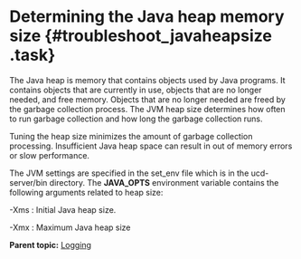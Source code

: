 # Determining the Java heap memory size {#troubleshoot_javaheapsize .task}

The Java heap is memory that contains objects used by Java programs. It contains objects that are currently in use, objects that are no longer needed, and free memory. Objects that are no longer needed are freed by the garbage collection process. The JVM heap size determines how often to run garbage collection and how long the garbage collection runs.

Tuning the heap size minimizes the amount of garbage collection processing. Insufficient Java heap space can result in out of memory errors or slow performance.

The JVM settings are specified in the set\_env file which is in the ucd-server/bin directory. The **JAVA\_OPTS** environment variable contains the following arguments related to heap size:

 -Xms
 :   Initial Java heap size.

  -Xmx
 :   Maximum Java heap size

 **Parent topic:** [Logging](../topics/log_ov.md)

